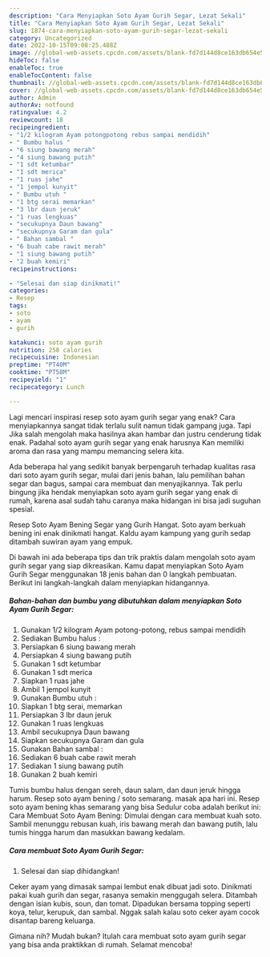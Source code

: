 ```yaml
---
description: "Cara Menyiapkan Soto Ayam Gurih Segar, Lezat Sekali"
title: "Cara Menyiapkan Soto Ayam Gurih Segar, Lezat Sekali"
slug: 1874-cara-menyiapkan-soto-ayam-gurih-segar-lezat-sekali
category: Uncategorized
date: 2022-10-15T09:08:25.488Z
image: //global-web-assets.cpcdn.com/assets/blank-fd7d144d8ce163db654e5a02c40b08a2775adb7897d16e4062681dc7e1b2800f.png
hideToc: false
enableToc: true
enableTocContent: false
thumbnail: //global-web-assets.cpcdn.com/assets/blank-fd7d144d8ce163db654e5a02c40b08a2775adb7897d16e4062681dc7e1b2800f.png
cover: //global-web-assets.cpcdn.com/assets/blank-fd7d144d8ce163db654e5a02c40b08a2775adb7897d16e4062681dc7e1b2800f.png
author: Admin
authorAv: notfound
ratingvalue: 4.2
reviewcount: 18
recipeingredient:
- "1/2 kilogram Ayam potongpotong rebus sampai mendidih"
- " Bumbu halus "
- "6 siung bawang merah"
- "4 siung bawang putih"
- "1 sdt ketumbar"
- "1 sdt merica"
- "1 ruas jahe"
- "1 jempol kunyit"
- " Bumbu utuh "
- "1 btg serai memarkan"
- "3 lbr daun jeruk"
- "1 ruas lengkuas"
- "secukupnya Daun bawang"
- "secukupnya Garam dan gula"
- " Bahan sambal "
- "6 buah cabe rawit merah"
- "1 siung bawang putih"
- "2 buah kemiri"
recipeinstructions:

- "Selesai dan siap dinikmati!"
categories:
- Resep
tags:
- soto
- ayam
- gurih

katakunci: soto ayam gurih 
nutrition: 258 calories
recipecuisine: Indonesian
preptime: "PT40M"
cooktime: "PT58M"
recipeyield: "1"
recipecategory: Lunch

---
```



Lagi mencari inspirasi resep soto ayam gurih segar yang enak? Cara menyiapkannya sangat tidak terlalu sulit namun tidak gampang juga. Tapi Jika salah mengolah maka hasilnya akan hambar dan justru cenderung tidak enak. Padahal soto ayam gurih segar yang enak harusnya Kan memiliki aroma dan rasa yang mampu memancing selera kita.


Ada beberapa hal yang sedikit banyak berpengaruh terhadap kualitas rasa dari soto ayam gurih segar, mulai dari jenis bahan, lalu pemilihan bahan segar dan bagus, sampai cara membuat dan menyajikannya. Tak perlu bingung jika hendak menyiapkan soto ayam gurih segar yang enak di rumah, karena asal sudah tahu caranya maka hidangan ini bisa jadi suguhan spesial.

Resep Soto Ayam Bening Segar yang Gurih Hangat. Soto ayam berkuah bening ini enak dinikmati hangat. Kaldu ayam kampung yang gurih sedap ditambah suwiran ayam yang empuk.


Di bawah ini ada beberapa tips dan trik praktis dalam mengolah soto ayam gurih segar yang siap dikreasikan. Kamu dapat menyiapkan Soto Ayam Gurih Segar menggunakan 18 jenis bahan dan 0 langkah pembuatan. Berikut ini langkah-langkah dalam menyiapkan hidangannya.

<!--inarticleads1-->

##### Bahan-bahan dan bumbu yang dibutuhkan dalam menyiapkan Soto Ayam Gurih Segar:

1. Gunakan 1/2 kilogram Ayam potong-potong, rebus sampai mendidih
1. Sediakan  Bumbu halus :
1. Persiapkan 6 siung bawang merah
1. Persiapkan 4 siung bawang putih
1. Gunakan 1 sdt ketumbar
1. Gunakan 1 sdt merica
1. Siapkan 1 ruas jahe
1. Ambil 1 jempol kunyit
1. Gunakan  Bumbu utuh :
1. Siapkan 1 btg serai, memarkan
1. Persiapkan 3 lbr daun jeruk
1. Gunakan 1 ruas lengkuas
1. Ambil secukupnya Daun bawang
1. Siapkan secukupnya Garam dan gula
1. Gunakan  Bahan sambal :
1. Sediakan 6 buah cabe rawit merah
1. Sediakan 1 siung bawang putih
1. Gunakan 2 buah kemiri


Tumis bumbu halus dengan sereh, daun salam, dan daun jeruk hingga harum. Resep soto ayam bening / soto semarang. masak apa hari ini. Resep soto ayam bening khas semarang yang bisa Sedulur coba adalah berikut ini: Cara Membuat Soto Ayam Bening: Dimulai dengan cara membuat kuah soto. Sambil menunggu rebusan kuah, iris bawang merah dan bawang putih, lalu tumis hingga harum dan masukkan bawang kedalam. 

<!--inarticleads2-->

##### Cara membuat Soto Ayam Gurih Segar:


1. Selesai dan siap dihidangkan!

Ceker ayam yang dimasak sampai lembut enak dibuat jadi soto. Dinikmati pakai kuah gurih dan segar, rasanya semakin menggugah selera. Ditambah dengan isian kubis, soun, dan tomat. Dipadukan bersama topping seperti koya, telur, kerupuk, dan sambal. Nggak salah kalau soto ceker ayam cocok disantap bareng keluarga. 

Gimana nih? Mudah bukan? Itulah cara membuat soto ayam gurih segar yang bisa anda praktikkan di rumah. Selamat mencoba!
